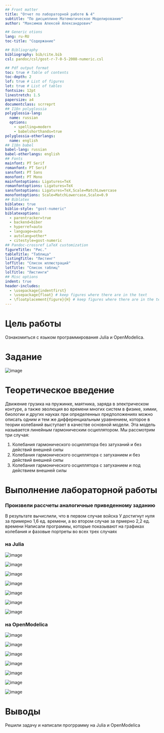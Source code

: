 ```yaml
---
## Front matter
title: "Отчет по лабораторной работе № 4"
subtitle: "По дисциплине Математическое Моделирование"
author: "Максимов Алексей Александрович"

## Generic otions
lang: ru-RU
toc-title: "Содержание"

## Bibliography
bibliography: bib/cite.bib
csl: pandoc/csl/gost-r-7-0-5-2008-numeric.csl

## Pdf output format
toc: true # Table of contents
toc-depth: 2
lof: true # List of figures
lot: true # List of tables
fontsize: 12pt
linestretch: 1.5
papersize: a4
documentclass: scrreprt
## I18n polyglossia
polyglossia-lang:
  name: russian
  options:
	- spelling=modern
	- babelshorthands=true
polyglossia-otherlangs:
  name: english
## I18n babel
babel-lang: russian
babel-otherlangs: english
## Fonts
mainfont: PT Serif
romanfont: PT Serif
sansfont: PT Sans
monofont: PT Mono
mainfontoptions: Ligatures=TeX
romanfontoptions: Ligatures=TeX
sansfontoptions: Ligatures=TeX,Scale=MatchLowercase
monofontoptions: Scale=MatchLowercase,Scale=0.9
## Biblatex
biblatex: true
biblio-style: "gost-numeric"
biblatexoptions:
  - parentracker=true
  - backend=biber
  - hyperref=auto
  - language=auto
  - autolang=other*
  - citestyle=gost-numeric
## Pandoc-crossref LaTeX customization
figureTitle: "Рис."
tableTitle: "Таблица"
listingTitle: "Листинг"
lofTitle: "Список иллюстраций"
lotTitle: "Список таблиц"
lolTitle: "Листинги"
## Misc options
indent: true
header-includes:
  - \usepackage{indentfirst}
  - \usepackage{float} # keep figures where there are in the text
  - \floatplacement{figure}{H} # keep figures where there are in the text
---
```



# Цель работы

Ознакомиться с языком программирования Julia и OpenModelica. 

# Задание

![image](image/1.PNG)

# Теоретическое введение

Движение грузика на пружинке, маятника, заряда в электрическом контуре, а также эволюция во времени многих систем в физике, химии, биологии и других науках при определенных предположениях можно описать одним и тем же дифференциальным уравнением, которое в теории колебаний выступает в качестве основной модели. Эта модель называется линейным гармоническим осциллятором. Мы рассмотрим три случая: 
1. Колебания гармонического осциллятора без затуханий и без действий внешней
силы
2. Колебания гармонического осциллятора c затуханием и без действий внешней
силы
3. Колебания гармонического осциллятора c затуханием и под действием внешней
силы

# Выполнение лабораторной работы

### Произвели рассчеты аналогичные приведенному заданию
В результате вычислили, что в первом случае войска У достигнут нуля за примерно 1,6 ед. времени, а во втором случае за прмерно 2,2 ед. времени
Написали программы, которые показывают на графиках колебания и фазовые портреты во всех трех случаях

### на Julia

![image](image/2.png)

![image](image/3.PNG)

![image](image/4.PNG)

![image](image/5.PNG)

![image](image/6.PNG)

![image](image/7.PNG)

![image](image/8.PNG)

### на OpenModelica

![image](image/9.PNG)

![image](image/10.PNG)

![image](image/11.PNG)

![image](image/12.PNG)

![image](image/13.PNG)

![image](image/14.PNG)

![image](image/15.PNG)



# Выводы

Решили задачу и написали прогррамму на Julia и OpenModelica

